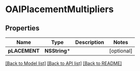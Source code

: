 # OAIPlacementMultipliers

## Properties
Name | Type | Description | Notes
------------ | ------------- | ------------- | -------------
**pLACEMENT** | **NSString*** |  | [optional] 

[[Back to Model list]](../README.md#documentation-for-models) [[Back to API list]](../README.md#documentation-for-api-endpoints) [[Back to README]](../README.md)


